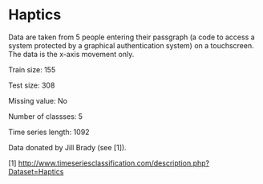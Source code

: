 # Haptics

Data are taken from 5 people entering their passgraph (a code to access a system protected by a graphical authentication system) on a touchscreen. The data is the x-axis movement only.

Train size: 155

Test size: 308

Missing value: No

Number of classses: 5

Time series length: 1092

Data donated by Jill Brady (see [1]).

[1] http://www.timeseriesclassification.com/description.php?Dataset=Haptics
